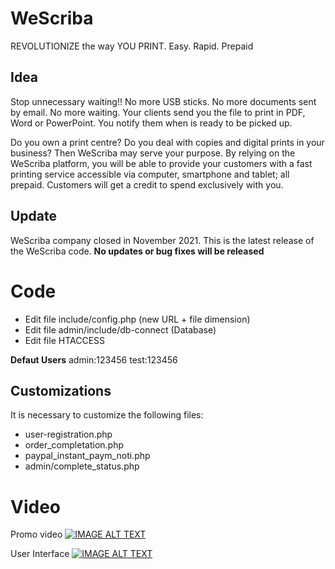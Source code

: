 # WeScriba
REVOLUTIONIZE the way YOU PRINT. Easy. Rapid. Prepaid

## Idea

Stop unnecessary waiting!! No more USB sticks. No more documents sent by email. No more waiting. Your clients send you the file to print in PDF, Word or PowerPoint. You notify them when is ready to be picked up.

Do you own a print centre? Do you deal with copies and digital prints in your business? Then WeScriba may serve your purpose. By relying on the WeScriba platform, you will be able to provide your customers with a fast printing service accessible via computer, smartphone and tablet; all prepaid. Customers will get a credit to spend exclusively with you. 

## Update

WeScriba company closed in November 2021. This is the latest release of the WeScriba code. **No updates or bug fixes will be released**

# Code

- Edit file include/config.php (new URL + file dimension)
- Edit file admin/include/db-connect (Database)
- Edit file HTACCESS

**Defaut Users**
admin:123456
test:123456

## Customizations

It is necessary to customize the following files:
- user-registration.php
- order_completation.php
- paypal_instant_paym_noti.php
- admin/complete_status.php


# Video

Promo video
[![IMAGE ALT TEXT](http://img.youtube.com/vi/N68LUwZMcg0/0.jpg)](http://www.youtube.com/watch?v=https://www.youtube.com/watch?v=N68LUwZMcg0 "Wescriba - English")

User Interface
[![IMAGE ALT TEXT](http://img.youtube.com/vi/ZloUA6DVwuM/0.jpg)](http://www.youtube.com/watch?v=https://www.youtube.com/watch?v=ZloUA6DVwuM "User Interface")
